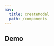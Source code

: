```yaml
---
nav:
  title: createModal
  path: /components
---
```


## Demo

<code src="./demos/basic.tsx"></code>

